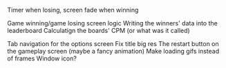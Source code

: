 Timer when losing, screen fade when winning

Game winning/game losing screen logic
Writing the winners' data into the leaderboard
Calculatign the boards' CPM (or what was it called)

Tab navigation for the options screen
Fix title big res
The restart button on the gameplay screen (maybe a fancy animation)
Make loading gifs instead of frames
Window icon?

